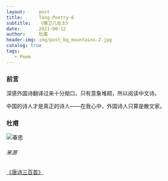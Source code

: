 ```yaml
---
layout:     post
title:      Tang-Poetry-6
subtitle:   《赠卫八处士》
date:       2021-06-12
author:     杜甫
header-img: img/post_bg_mountains-2.jpg
catalog: true
tags:
   - Poem
---
```


### 前言

深感外国诗翻译过来十分拗口，只有意象堆砌，所以阅读中文诗。

中国的诗人才是真正的诗人——在我心中，外国诗人只算是散文家。

### 杜甫

![春思](https://github.com/huang-feiyu/huang-feiyu.github.io/blob/master/Resources/Poem/Tang-Poetry-6.png?raw=true)

###### 来源

[《唐诗三百首》](https://github.com/huang-feiyu/huang-feiyu.github.io/blob/master/Resources/%E5%94%90%E8%AF%97%E4%B8%89%E7%99%BE%E9%A6%96.pdf)

